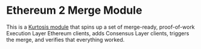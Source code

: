 Ethereum 2 Merge Module
=======================
This is a [Kurtosis module][module-docs] that spins up a set of merge-ready, proof-of-work Execution Layer Ethereum clients, adds Consensus Layer clients, triggers the merge, and verifies that everything worked.

[module-docs]: https://docs.kurtosistech.com/modules.html
